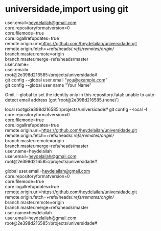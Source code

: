 # universidade,import using git
user.email=heydelailah@gmail.com                                                                              
core.repositoryformatversion=0                                                                                
core.filemode=true                                                                                            
core.logallrefupdates=true                                                                                    
remote.origin.url=https://github.com/heydelailah/universidade.git                                             
remote.origin.fetch=+refs/heads/*:refs/remotes/origin/*                                                       
branch.master.remote=origin                                                                                   
branch.master.merge=refs/heads/master                                                                         
user.name=                                                                                                    
user.email=                                                                                                   
root@2e398d216585:/projects/universidade#     
git config --global user.email "you@example.com"                                                            
  git config --global user.name "Your Name"   
  
  
  Omit --global to set the identity only in this repository.fatal: unable to auto-detect email address (got 'root@2e398d216585.(none)')
  
  
  
  
  
  local
  root@2e398d216585:/projects/universidade# git config --local -l                                               
core.repositoryformatversion=0                                                                                
core.filemode=true                                                                                            
core.logallrefupdates=true                                                                                    
remote.origin.url=https://github.com/heydelailah/universidade.git                                             
remote.origin.fetch=+refs/heads/*:refs/remotes/origin/*                                                       
branch.master.remote=origin                                                                                   
branch.master.merge=refs/heads/master                                                                         
user.name=heydelailah                                                                                         
user.email=heydelailah@gmail.com                                                                              
root@2e398d216585:/projects/universidade#  






global
user.email=heydelailah@gmail.com                                                                              
core.repositoryformatversion=0                                                                                
core.filemode=true                                                                                            
core.logallrefupdates=true                                                                                    
remote.origin.url=https://github.com/heydelailah/universidade.git                                             
remote.origin.fetch=+refs/heads/*:refs/remotes/origin/*                                                       
branch.master.remote=origin                                                                                   
branch.master.merge=refs/heads/master                                                                         
user.name=heydelailah                                                                                         
user.email=heydelailah@gmail.com                                                                              
root@2e398d216585:/projects/universidade#    